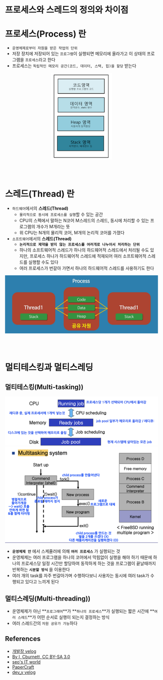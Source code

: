 # 프로세스와 스레드의 정의와 차이점
# **프로세스(Process)** 란
* `운영체제로부터 자원을 받은 작업의 단위`
* 저장 장치에 저장되어 있는 `프로그램`이 실행되면 메모리에 올라가고 이 상태의 프로그램을 `프로세스`라고 한다
* 프로세스는 `독립적인 메모리 공간(코드, 데이터, 스택, 힙)을 할당` 받는다  

<p align="center">  
<img src="../../../img/메모리%20구조.png" width="200">  
</p>  
<br/><br/>  

# **스레드(Thread)** 란
* `하드웨어`에서의 **스레드(Thread)**
  * `물리적으로 동시에 프로세스를 실행`할 수 있는 공간
  * CPU의 스펙에서 말하는 N코어 M스레드의 스레드, 동시에 처리할 수 있는 프로그램의 개수가 M개라는 뜻
  * 위 CPU는 N개의 물리적 코어, M개의 논리적 코어를 가졌다
* `소프트웨어`에서의 **스레드(Thread)**
  * **`논리적으로 제약을 받지 않는 프로세스를 여러개로 나누어서 처리하는 단위`**
  * 하나의 소프트웨어적 스레드가 하나의 하드웨어적 스레드에서 처리될 수도 있지만, 프로세스 하나가 하드웨어적 스레드에 적재되어 여러 소프트웨어적 스레드를 실행할 수도 있다 
  * 여러 프로세스가 번갈아 가면서 하나의 하드웨어적 스레드를 사용하기도 한다
  
<p align="center">
<img src="../../../img/프로세스와스레드.png" width="600">
</p>  
<br/><br/>  

# **멀티테스킹과 멀티스레딩**
## **멀티테스킹(Multi-tasking))** 
<p align="center">
<img src="../../../img/멀티태스킹.png" width="600">
<img src="../../../img/멀티태스킹2.png" width="600">
</p>    

  * **`운영체제 안`** 에서 스케쥴러에 의해 **`여러 프로세스`** 가 실행되는 것
  * 운영체제는 여러 프로그램을 하나의 코어에서 막힘없이 실행을 해야 하기 때문에 하나의 프로세스당 일정 시간만 할당하여 동작하게 하는 것을 프로그램이 끝날때까지 반복하는 **`시분할 방식`** 을 이용한다
  * 여러 개의 task를 자주 번갈아가며 수행하다보니 사용자는 동시에 여러 task가 수행되고 있다고 느끼게 된다
## **멀티스레딩(Multi-threading))** 
  * 운영체제가 아닌 **`프로그래머`**가 **`하나의 프로세스`**가 실행되는 짧은 시간에 **`여러 스레드`**가 어떤 순서로 실행이 되는지 결정하는 방식
  * 여러 스레드간의 `자원 공유가 가능`하다
  
## **References**
  * [개발장 velog](https://velog.io/@raejoonee)
  * [By I, Cburnett, CC BY-SA 3.0](https://commons.wikimedia.org/w/index.php?curid=2233446)
  * [seo's IT world](http://sjkitpro.blogspot.com/2018/07/heap.html)
  * [PaperCraft](https://blog.naver.com/whdgml1996/221589462999)
  * [dev_v velog]()